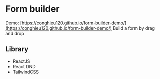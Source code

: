 # Form builder
Demo: [https://conghieu120.github.io/form-builder-demo/](https://conghieu120.github.io/form-builder-demo/)
Build a form by drag and drop

## Library
- ReactJS
- React DND
- TailwindCSS
